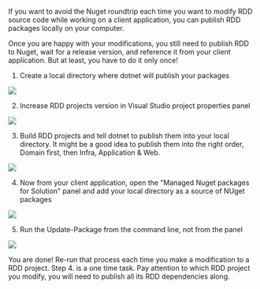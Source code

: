 If you want to avoid the Nuget roundtrip each time you want to modify RDD source code while working on a client application, you can publish RDD packages locally on your computer.

Once you are happy with your modifications, you still need to publish RDD to Nuget, wait for a release version, and reference it from your client application. But at least, you have to do it only once!

1. Create a local directory where dotnet will publish your packages

![](https://user-images.githubusercontent.com/2686141/31424219-5d02585c-ae59-11e7-9336-5353abdde907.png)

2. Increase RDD projects version in Visual Studio project properties panel

![](https://user-images.githubusercontent.com/2686141/31424229-637599e2-ae59-11e7-9a08-65b0b8fd3ec4.png)

3. Build RDD projects and tell dotnet to publish them into your local directory. It might be a good idea to publish them into the right order, Domain first, then Infra, Application & Web.

![](https://user-images.githubusercontent.com/2686141/31424352-fe34adc4-ae59-11e7-8cd2-f620cbf5d413.png)

4. Now from your client application, open the "Managed Nuget packages for Solution" panel and add your local directory as a source of NUget packages

![](https://user-images.githubusercontent.com/2686141/31424506-ee26b408-ae5a-11e7-9b79-cd9952edf131.png)

5. Run the Update-Package from the command line, not from the panel

![](https://user-images.githubusercontent.com/2686141/31424388-31760390-ae5a-11e7-827d-3f1f87925cec.png)

You are done! Re-run that process each time you make a modification to a RDD project. Step 4. is a one time task. Pay attention to which RDD project you modify, you will need to publish all its RDD dependencies along.
